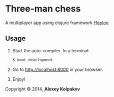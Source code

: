 # Three-man chess

A multiplayer app using clojure framework [Hoplon][1]


## Usage

1. Start the auto-compiler. In a terminal:

    ```bash
    $ boot development
    ```

2. Go to [http://localhost:8000][2] in your browser.

3. Enjoy!

Copyright © 2014, **Alexey Kolpakov**

[1]: http://hoplon.io/
[2]: http://localhost:8000
